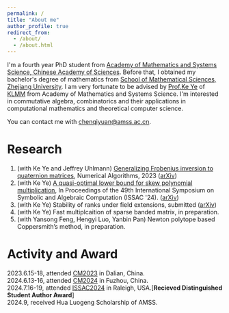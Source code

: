 ```yaml
---
permalink: /
title: "About me"
author_profile: true
redirect_from: 
  - /about/
  - /about.html
---
```


I'm a fourth year PhD student from [Academy of Mathematics and Systems Science, Chinese Academy of Sciences](http://english.amss.cas.cn/). Before that, I obtained my bachelor's degree of mathematics from [School of Mathematical Sciences, Zhejiang University](http://www.math.zju.edu.cn/). I am very fortunate to be advised by [Prof.Ke Ye](https://sites.google.com/site/keyeshomepage/) of [KLMM](http://mmrc.amss.cas.cn/) from Academy of Mathematics and Systems Science. I'm interested in commutative algebra, combinatorics and their applications in computational mathematics and theoretical computer science.




You can contact me with chenqiyuan@amss.ac.cn.

Research
======
1. (with Ke Ye and Jeffrey Uhlmann) [Generalizing Frobenius inversion to quaternion matrices](https://link.springer.com/article/10.1007/s11075-023-01694-8), Numerical Algorithms, 2023 ([arXiv](https://arxiv.org/abs/2305.02477))<br>
2. (with Ke Ye) [A quasi-optimal lower bound for skew polynomial multiplication](https://dl.acm.org/doi/10.1145/3666000.3669677), In Proceedings of the 49th International Symposium on Symbolic and Algebraic Computation (ISSAC '24). ([arXiv](https://arxiv.org/abs/2402.04134)) <br>
3. (with Ke Ye) Stability of ranks under field extensions, submitted ([arXiv](https://www.arxiv.org/abs/2409.04034))<br>
4. (with Ke Ye) Fast multiplcaition of sparse banded matrix, in preparation.<br>
5. (with Yansong Feng, Hengyi Luo, Yanbin Pan) Newton polytope based Coppersmith’s method, in preparation.


Activity and Award
======
2023.6.15-18, attended [CM2023](http://mmrc.iss.ac.cn/cscm/cm2023/) in Dalian, China.
<br>2024.6.13-16, attended [CM2024](http://mmrc.iss.ac.cn/cscm/cm2024/) in Fuzhou, China.
<br>2024.7.16-19, attended [ISSAC2024](https://www.issac-conference.org/2024/) in Raleigh, USA.[<b>Recieved Distinguished Student Author Award</b>]
<br>2024.9, received Hua Luogeng Scholarship of AMSS.





